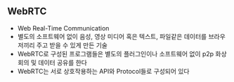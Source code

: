 ## WebRTC

- Web Real-Time Communication
- 별도의 소프트웨어 없이 음성, 영상 미디어 혹은 텍스트, 파일같은 데이터를 브라우저끼리 주고 받을 수 있게 만든 기술
- WebRTC로 구성된 프로그램들은 별도의 플러그인이나 소프트웨어 없이 p2p 화상회의 및 데이터 공유를 한다
- WebRTC는 서로 상호작용하는 API와 Protocol들로 구성되어 있다